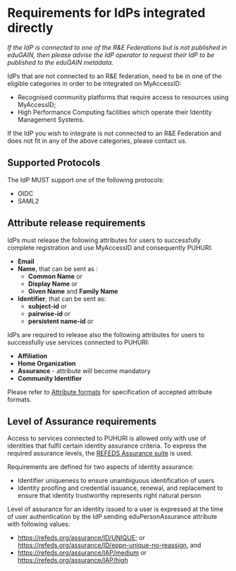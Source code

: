 # Requirements for IdPs integrated directly

*If the IdP is connected to one of the R&E Federations but is not published in eduGAIN, then please advise the IdP operator to request their IdP to be published to the eduGAIN metadata.*

IdPs that are not connected to an R&E federation, need to be in one of the eligible categories in order to be integrated on MyAccessID:

- Recognised community platforms that require access to resources using MyAccessID;
- High Performance Computing facilities which operate their Identity Management Systems.

If the IdP you wish to integrate is not connected to an R&E Federation and does not fit in any of the above categories, please contact us.

## Supported Protocols

The IdP MUST support one of the following protocols:

- OIDC
- SAML2

## Attribute release requirements

IdPs must release the following attributes for users to successfully complete registration and use MyAccessID and consequently PUHURI:

- **Email** 
- **Name**, that can be sent as :
  - **Common Name** or 
  - **Display Name** or
  - **Given Name** and **Family Name**
- **Identifier**, that can be sent as: 
  - **subject-id** or
  - **pairwise-id** or
  - **persistent name-id** or

IdPs are required to release also the following attributes for users to successfully use services connected to PUHURI:

- **Affiliation**
- **Home Organization**
- **Assurance**  - attribute will become mandatory
- **Community Identifier**

Please refer to [Attribute formats](https://puhuri.neic.no/idp_integration/attributes) for specification of accepted attribute formats.

## Level of Assurance requirements

Access to services connected to PUHURI is allowed only with use of identities that fulfil certain identity assurance criteria. To express the required assurance levels, the [REFEDS Assurance suite](https://wiki.refeds.org/display/ASS) is used. 

Requirements are defined for two aspects of identity assurance: 

- Identifier uniqueness to ensure unambiguous identification of users
- Identity proofing and credential issuance, renewal, and replacement to ensure that identity trustworthy represents right natural person 

Level of assurance for an identity issued to a user is expressed at the time of user authentication by the IdP sending eduPersonAssurance attribute with following values:

- https://refeds.org/assurance/ID/UNIQUE; or https://refeds.org/assurance/ID/eppn-unique-no-reassign, and
- https://refeds.org/assurance/IAP/medium or https://refeds.org/assurance/IAP/high
